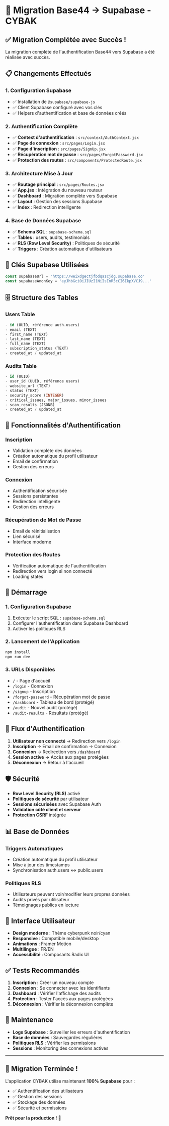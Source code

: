 # 🚀 Migration Base44 → Supabase - CYBAK

## ✅ Migration Complétée avec Succès !

La migration complète de l'authentification Base44 vers Supabase a été réalisée avec succès.

## 📋 Changements Effectués

### **1. Configuration Supabase**
- ✅ Installation de `@supabase/supabase-js`
- ✅ Client Supabase configuré avec vos clés
- ✅ Helpers d'authentification et base de données créés

### **2. Authentification Complète**
- ✅ **Context d'authentification** : `src/context/AuthContext.jsx`
- ✅ **Page de connexion** : `src/pages/Login.jsx`
- ✅ **Page d'inscription** : `src/pages/SignUp.jsx`
- ✅ **Récupération mot de passe** : `src/pages/ForgotPassword.jsx`
- ✅ **Protection des routes** : `src/components/ProtectedRoute.jsx`

### **3. Architecture Mise à Jour**
- ✅ **Routage principal** : `src/pages/Routes.jsx`
- ✅ **App.jsx** : Intégration du nouveau routeur
- ✅ **Dashboard** : Migration complète vers Supabase
- ✅ **Layout** : Gestion des sessions Supabase
- ✅ **Index** : Redirection intelligente

### **4. Base de Données Supabase**
- ✅ **Schema SQL** : `supabase-schema.sql`
- ✅ **Tables** : users, audits, testimonials
- ✅ **RLS (Row Level Security)** : Politiques de sécurité
- ✅ **Triggers** : Création automatique d'utilisateurs

## 🔑 Clés Supabase Utilisées

```javascript
const supabaseUrl = 'https://weixdgectjfbdqazcjdg.supabase.co'
const supabaseAnonKey = 'eyJhbGciOiJIUzI1NiIsInR5cCI6IkpXVCJ9...'
```

## 🗄️ Structure des Tables

### **Users Table**
```sql
- id (UUID, référence auth.users)
- email (TEXT)
- first_name (TEXT)
- last_name (TEXT)
- full_name (TEXT)
- subscription_status (TEXT)
- created_at / updated_at
```

### **Audits Table**
```sql
- id (UUID)
- user_id (UUID, référence users)
- website_url (TEXT)
- status (TEXT)
- security_score (INTEGER)
- critical_issues, major_issues, minor_issues
- scan_results (JSONB)
- created_at / updated_at
```

## 🔐 Fonctionnalités d'Authentification

### **Inscription**
- Validation complète des données
- Création automatique du profil utilisateur
- Email de confirmation
- Gestion des erreurs

### **Connexion**
- Authentification sécurisée
- Sessions persistantes
- Redirection intelligente
- Gestion des erreurs

### **Récupération de Mot de Passe**
- Email de réinitialisation
- Lien sécurisé
- Interface moderne

### **Protection des Routes**
- Vérification automatique de l'authentification
- Redirection vers login si non connecté
- Loading states

## 🚀 Démarrage

### **1. Configuration Supabase**
1. Exécuter le script SQL : `supabase-schema.sql`
2. Configurer l'authentification dans Supabase Dashboard
3. Activer les politiques RLS

### **2. Lancement de l'Application**
```bash
npm install
npm run dev
```

### **3. URLs Disponibles**
- `/` - Page d'accueil
- `/login` - Connexion
- `/signup` - Inscription
- `/forgot-password` - Récupération mot de passe
- `/dashboard` - Tableau de bord (protégé)
- `/audit` - Nouvel audit (protégé)
- `/audit-results` - Résultats (protégé)

## 🔄 Flux d'Authentification

1. **Utilisateur non connecté** → Redirection vers `/login`
2. **Inscription** → Email de confirmation → Connexion
3. **Connexion** → Redirection vers `/dashboard`
4. **Session active** → Accès aux pages protégées
5. **Déconnexion** → Retour à l'accueil

## 🛡️ Sécurité

- **Row Level Security (RLS)** activé
- **Politiques de sécurité** par utilisateur
- **Sessions sécurisées** avec Supabase Auth
- **Validation côté client et serveur**
- **Protection CSRF** intégrée

## 📊 Base de Données

### **Triggers Automatiques**
- Création automatique du profil utilisateur
- Mise à jour des timestamps
- Synchronisation auth.users ↔ public.users

### **Politiques RLS**
- Utilisateurs peuvent voir/modifier leurs propres données
- Audits privés par utilisateur
- Témoignages publics en lecture

## 🎨 Interface Utilisateur

- **Design moderne** : Thème cyberpunk noir/cyan
- **Responsive** : Compatible mobile/desktop
- **Animations** : Framer Motion
- **Multilingue** : FR/EN
- **Accessibilité** : Composants Radix UI

## ✅ Tests Recommandés

1. **Inscription** : Créer un nouveau compte
2. **Connexion** : Se connecter avec les identifiants
3. **Dashboard** : Vérifier l'affichage des audits
4. **Protection** : Tester l'accès aux pages protégées
5. **Déconnexion** : Vérifier la déconnexion complète

## 🔧 Maintenance

- **Logs Supabase** : Surveiller les erreurs d'authentification
- **Base de données** : Sauvegardes régulières
- **Politiques RLS** : Vérifier les permissions
- **Sessions** : Monitoring des connexions actives

---

## 🎉 Migration Terminée !

L'application CYBAK utilise maintenant **100% Supabase** pour :
- ✅ Authentification des utilisateurs
- ✅ Gestion des sessions
- ✅ Stockage des données
- ✅ Sécurité et permissions

**Prêt pour la production !** 🚀
